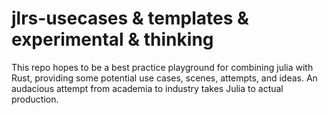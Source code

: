 # jlrs-usecases & templates & experimental & thinking

This repo hopes to be a best practice playground for combining julia with Rust, providing some potential use cases, scenes, attempts, and ideas. An audacious attempt from academia to industry takes Julia to actual production.






